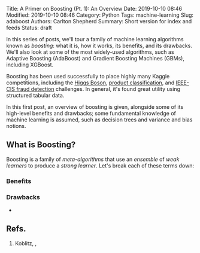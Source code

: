 Title: A Primer on Boosting (Pt. 1): An Overview
Date: 2019-10-10 08:46
Modified: 2019-10-10 08:46
Category: Python
Tags: machine-learning
Slug: adaboost
Authors: Carlton Shepherd
Summary: Short version for index and feeds
Status: draft

In this series of posts, we'll tour a family of machine learning algorithms known as *boosting*: what it is, how it works, its benefits, and its drawbacks. We'll also look at some of the most widely-used algorithms, such as Adaptive Boosting (AdaBoost) and Gradient Boosting Machines (GBMs), including XGBoost. 

Boosting has been used successfully to place highly many Kaggle competitions, including the [Higgs Boson](https://dbaumgartel.wordpress.com/2014/06/15/the-kaggle-higgs-challenge-beat-the-benchmarks-with-scikit-learn/), [product classification](https://www.kaggle.com/c/otto-group-product-classification-challenge/discussion/14335), and [IEEE-CIS fraud detection](https://www.kaggle.com/c/ieee-fraud-detection/discussion/111308#latest-645199) challenges. In general, it's found great utility using structured tabular data.

In this first post, an overview of boosting is given, alongside some of its high-level benefits and drawbacks; some fundamental knowledge of machine learning is assumed, such as decision trees and variance and bias notions.

## What is Boosting?
Boosting is a family of *meta-algorithms* that use an *ensemble* of *weak learners* to produce a *strong learner*. Let's break each of these terms down:

### Benefits


### Drawbacks
* 



## Refs.

1. Koblitz, ,
